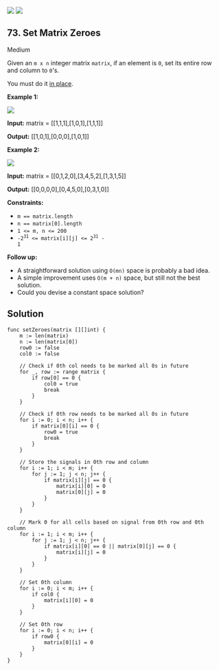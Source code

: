 [![](https://img.shields.io/github/stars/LeetCode-in-Go/LeetCode-in-Go?label=Stars&style=flat-square)](https://github.com/LeetCode-in-Go/LeetCode-in-Go)
[![](https://img.shields.io/github/forks/LeetCode-in-Go/LeetCode-in-Go?label=Fork%20me%20on%20GitHub%20&style=flat-square)](https://github.com/LeetCode-in-Go/LeetCode-in-Go/fork)

## 73\. Set Matrix Zeroes

Medium

Given an `m x n` integer matrix `matrix`, if an element is `0`, set its entire row and column to `0`'s.

You must do it [in place](https://en.wikipedia.org/wiki/In-place_algorithm).

**Example 1:**

![](https://assets.leetcode.com/uploads/2020/08/17/mat1.jpg)

**Input:** matrix = \[\[1,1,1],[1,0,1],[1,1,1]]

**Output:** [[1,0,1],[0,0,0],[1,0,1]]

**Example 2:**

![](https://assets.leetcode.com/uploads/2020/08/17/mat2.jpg)

**Input:** matrix = \[\[0,1,2,0],[3,4,5,2],[1,3,1,5]]

**Output:** [[0,0,0,0],[0,4,5,0],[0,3,1,0]]

**Constraints:**

*   `m == matrix.length`
*   `n == matrix[0].length`
*   `1 <= m, n <= 200`
*   <code>-2<sup>31</sup> <= matrix[i][j] <= 2<sup>31</sup> - 1</code>

**Follow up:**

*   A straightforward solution using `O(mn)` space is probably a bad idea.
*   A simple improvement uses `O(m + n)` space, but still not the best solution.
*   Could you devise a constant space solution?

## Solution

```golang
func setZeroes(matrix [][]int) {
	m := len(matrix)
	n := len(matrix[0])
	row0 := false
	col0 := false

	// Check if 0th col needs to be marked all 0s in future
	for _, row := range matrix {
		if row[0] == 0 {
			col0 = true
			break
		}
	}

	// Check if 0th row needs to be marked all 0s in future
	for i := 0; i < n; i++ {
		if matrix[0][i] == 0 {
			row0 = true
			break
		}
	}

	// Store the signals in 0th row and column
	for i := 1; i < m; i++ {
		for j := 1; j < n; j++ {
			if matrix[i][j] == 0 {
				matrix[i][0] = 0
				matrix[0][j] = 0
			}
		}
	}

	// Mark 0 for all cells based on signal from 0th row and 0th column
	for i := 1; i < m; i++ {
		for j := 1; j < n; j++ {
			if matrix[i][0] == 0 || matrix[0][j] == 0 {
				matrix[i][j] = 0
			}
		}
	}

	// Set 0th column
	for i := 0; i < m; i++ {
		if col0 {
			matrix[i][0] = 0
		}
	}

	// Set 0th row
	for i := 0; i < n; i++ {
		if row0 {
			matrix[0][i] = 0
		}
	}
}
```